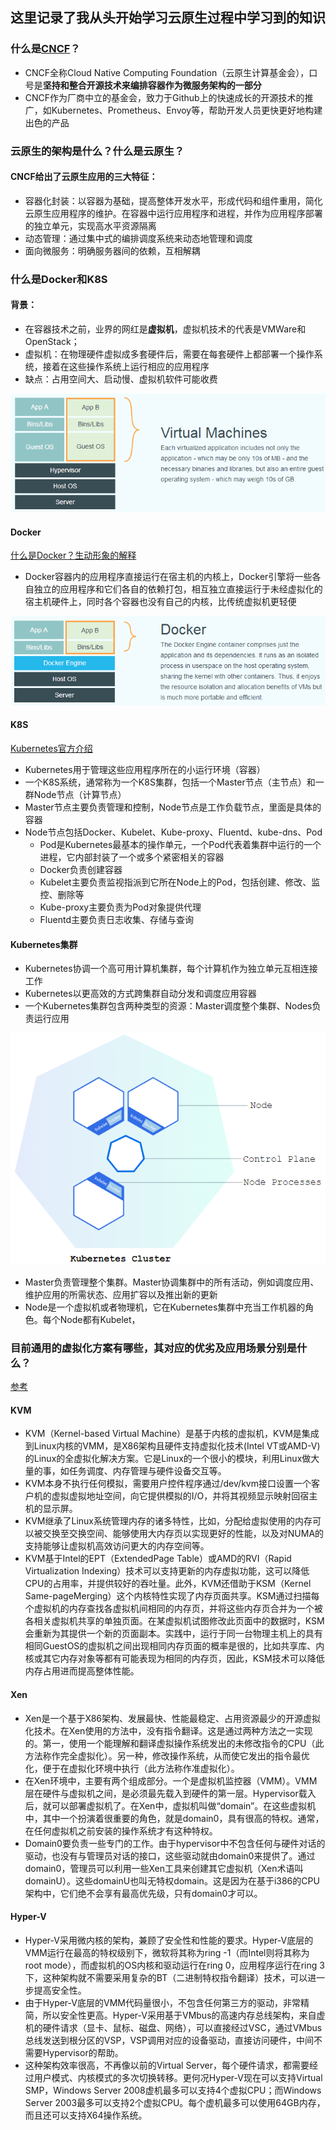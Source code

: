 ## 这里记录了我从头开始学习云原生过程中学习到的知识


### 什么是[CNCF](https://www.cncf.io/)？
- CNCF全称Cloud Native Computing Foundation（云原生计算基金会），口号是**坚持和整合开源技术来编排容器作为微服务架构的一部分**
- CNCF作为厂商中立的基金会，致力于Github上的快速成长的开源技术的推广，如Kubernetes、Prometheus、Envoy等，帮助开发人员更快更好地构建出色的产品

### 云原生的架构是什么？什么是云原生？

#### CNCF给出了云原生应用的三大特征：
- 容器化封装：以容器为基础，提高整体开发水平，形成代码和组件重用，简化云原生应用程序的维护。在容器中运行应用程序和进程，并作为应用程序部署的独立单元，实现高水平资源隔离
- 动态管理：通过集中式的编排调度系统来动态地管理和调度
- 面向微服务：明确服务器间的依赖，互相解耦


### 什么是Docker和K8S

#### 背景：
- 在容器技术之前，业界的网红是**虚拟机**，虚拟机技术的代表是VMWare和OpenStack；
- 虚拟机：在物理硬件虚拟成多套硬件后，需要在每套硬件上都部署一个操作系统，接着在这些操作系统上运行相应的应用程序
- 缺点：占用空间大、启动慢、虚拟机软件可能收费

![20220323102426](https://raw.githubusercontent.com/neicun1024/Interview/main/images_for_markdown/20220323102426.png)

#### Docker

[什么是Docker？生动形象的解释](https://blog.51cto.com/liangchaoxi/4052471?b=totalstatistic)

- Docker容器内的应用程序直接运行在宿主机的内核上，Docker引擎将一些各自独立的应用程序和它们各自的依赖打包，相互独立直接运行于未经虚拟化的宿主机硬件上，同时各个容器也没有自己的内核，比传统虚拟机更轻便

![20220323102504](https://raw.githubusercontent.com/neicun1024/Interview/main/images_for_markdown/20220323102504.png)
 
#### K8S
[Kubernetes官方介绍](https://kubernetes.io/zh/docs/concepts/overview/what-is-kubernetes/)

- Kubernetes用于管理这些应用程序所在的小运行环境（容器）
- 一个K8S系统，通常称为一个K8S集群，包括一个Master节点（主节点）和一群Node节点（计算节点）
- Master节点主要负责管理和控制，Node节点是工作负载节点，里面是具体的容器
- Node节点包括Docker、Kubelet、Kube-proxy、Fluentd、kube-dns、Pod
  - Pod是Kubernetes最基本的操作单元，一个Pod代表着集群中运行的一个进程，它内部封装了一个或多个紧密相关的容器
  - Docker负责创建容器
  - Kubelet主要负责监视指派到它所在Node上的Pod，包括创建、修改、监控、删除等
  - Kube-proxy主要负责为Pod对象提供代理
  - Fluentd主要负责日志收集、存储与查询


#### Kubernetes集群

- Kubernetes协调一个高可用计算机集群，每个计算机作为独立单元互相连接工作
- Kubernetes以更高效的方式跨集群自动分发和调度应用容器
- 一个Kubernetes集群包含两种类型的资源：Master调度整个集群、Nodes负责运行应用

![20220306132945](https://raw.githubusercontent.com/neicun1024/Interview/main/images_for_markdown/20220306132945.png)

- Master负责管理整个集群。Master协调集群中的所有活动，例如调度应用、维护应用的所需状态、应用扩容以及推出新的更新
- Node是一个虚拟机或者物理机，它在Kubernetes集群中充当工作机器的角色。每个Node都有Kubelet，



### 目前通用的虚拟化方案有哪些，其对应的优劣及应用场景分别是什么？

[参考](https://www.jianshu.com/p/312056e70387)

#### KVM
- KVM（Kernel-based Virtual Machine）是基于内核的虚拟机，KVM是集成到Linux内核的VMM，是X86架构且硬件支持虚拟化技术(Intel VT或AMD-V)的Linux的全虚拟化解决方案。它是Linux的一个很小的模块，利用Linux做大量的事，如任务调度、内存管理与硬件设备交互等。
- KVM本身不执行任何模拟，需要用户控件程序通过/dev/kvm接口设置一个客户机的虚拟虚拟地址空间，向它提供模拟的I/O，并将其视频显示映射回宿主机的显示屏。
- KVM继承了Linux系统管理内存的诸多特性，比如，分配给虚拟使用的内存可以被交换至交换空间、能够使用大内存页以实现更好的性能，以及对NUMA的支持能够让虚拟机高效访问更大的内存空间等。
- KVM基于Intel的EPT（ExtendedPage Table）或AMD的RVI（Rapid Virtualization Indexing）技术可以支持更新的内存虚拟功能，这可以降低CPU的占用率，并提供较好的吞吐量。此外，KVM还借助于KSM（Kernel Same-pageMerging）这个内核特性实现了内存页面共享。KSM通过扫描每个虚拟机的内存查找各虚拟机间相同的内存页，并将这些内存页合并为一个被各相关虚拟机共享的单独页面。在某虚拟机试图修改此页面中的数据时，KSM会重新为其提供一个新的页面副本。实践中，运行于同一台物理主机上的具有相同GuestOS的虚拟机之间出现相同内存页面的概率是很的，比如共享库、内核或其它内存对象等都有可能表现为相同的内存页，因此，KSM技术可以降低内存占用进而提高整体性能。

#### Xen
- Xen是一个基于X86架构、发展最快、性能最稳定、占用资源最少的开源虚拟化技术。在Xen使用的方法中，没有指令翻译。这是通过两种方法之一实现的。第一，使用一个能理解和翻译虚拟操作系统发出的未修改指令的CPU（此方法称作完全虚拟化）。另一种，修改操作系统，从而使它发出的指令最优化，便于在虚拟化环境中执行（此方法称作准虚拟化）。
- 在Xen环境中，主要有两个组成部分。一个是虚拟机监控器（VMM）。VMM层在硬件与虚拟机之间，是必须最先载入到硬件的第一层。Hypervisor载入后，就可以部署虚拟机了。在Xen中，虚拟机叫做“domain”。在这些虚拟机中，其中一个扮演着很重要的角色，就是domain0，具有很高的特权。通常，在任何虚拟机之前安装的操作系统才有这种特权。
- Domain0要负责一些专门的工作。由于hypervisor中不包含任何与硬件对话的驱动，也没有与管理员对话的接口，这些驱动就由domain0来提供了。通过domain0，管理员可以利用一些Xen工具来创建其它虚拟机（Xen术语叫domainU）。这些domainU也叫无特权domain。这是因为在基于i386的CPU架构中，它们绝不会享有最高优先级，只有domain0才可以。

#### Hyper-V
- Hyper-V采用微内核的架构，兼顾了安全性和性能的要求。Hyper-V底层的VMM运行在最高的特权级别下，微软将其称为ring -1（而Intel则将其称为root mode），而虚拟机的OS内核和驱动运行在ring 0，应用程序运行在ring 3下，这种架构就不需要采用复杂的BT（二进制特权指令翻译）技术，可以进一步提高安全性。
- 由于Hyper-V底层的VMM代码量很小，不包含任何第三方的驱动，非常精简，所以安全性更高。Hyper-V采用基于VMbus的高速内存总线架构，来自虚机的硬件请求（显卡、鼠标、磁盘、网络），可以直接经过VSC，通过VMbus总线发送到根分区的VSP，VSP调用对应的设备驱动，直接访问硬件，中间不需要Hypervisor的帮助。
- 这种架构效率很高，不再像以前的Virtual Server，每个硬件请求，都需要经过用户模式、内核模式的多次切换转移。更何况Hyper-V现在可以支持Virtual SMP，Windows Server 2008虚机最多可以支持4个虚拟CPU；而Windows Server 2003最多可以支持2个虚拟CPU。每个虚机最多可以使用64GB内存，而且还可以支持X64操作系统。